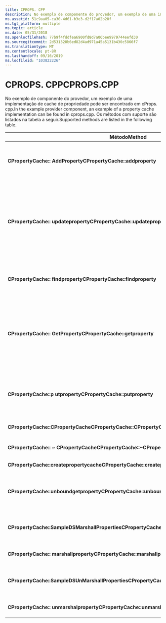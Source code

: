 ```yaml
---
title: CPROPS. CPP
description: No exemplo de componente do provedor, um exemplo de uma implementação de cache de propriedade pode ser encontrado em cProps. cpp. Os métodos com suporte são listados na tabela a seguir.
ms.assetid: 51c9aa05-ca30-4d61-b3e3-d2f17a02b28f
ms.tgt_platform: multiple
ms.topic: article
ms.date: 05/31/2018
ms.openlocfilehash: 77b9f4fddfea6900fd8d7a06bee9979744eefd30
ms.sourcegitcommit: 2d531328b6ed82d4ad971a45a5131b430c5866f7
ms.translationtype: MT
ms.contentlocale: pt-BR
ms.lasthandoff: 09/16/2019
ms.locfileid: "103822226"
---
```

# <a name="cpropscpp"></a><span data-ttu-id="7ba63-104">CPROPS. CPP</span><span class="sxs-lookup"><span data-stu-id="7ba63-104">CPROPS.CPP</span></span>

<span data-ttu-id="7ba63-105">No exemplo de componente do provedor, um exemplo de uma implementação de cache de propriedade pode ser encontrado em cProps. cpp.</span><span class="sxs-lookup"><span data-stu-id="7ba63-105">In the example provider component, an example of a property cache implementation can be found in cprops.cpp.</span></span> <span data-ttu-id="7ba63-106">Os métodos com suporte são listados na tabela a seguir.</span><span class="sxs-lookup"><span data-stu-id="7ba63-106">Supported methods are listed in the following table.</span></span>



| <span data-ttu-id="7ba63-107">Método</span><span class="sxs-lookup"><span data-stu-id="7ba63-107">Method</span></span>                                           | <span data-ttu-id="7ba63-108">Descrição</span><span class="sxs-lookup"><span data-stu-id="7ba63-108">Description</span></span>                                                                                                         |
|--------------------------------------------------|---------------------------------------------------------------------------------------------------------------------|
| <span data-ttu-id="7ba63-109">**CPropertyCache:: AddProperty**</span><span class="sxs-lookup"><span data-stu-id="7ba63-109">**CPropertyCache::addproperty**</span></span>                  | <span data-ttu-id="7ba63-110">Estenda o cache de propriedades adicionando um novo.</span><span class="sxs-lookup"><span data-stu-id="7ba63-110">Extend the property cache by adding a new one.</span></span>                                                                      |
| <span data-ttu-id="7ba63-111">**CPropertyCache:: updateproperty**</span><span class="sxs-lookup"><span data-stu-id="7ba63-111">**CPropertyCache::updateproperty**</span></span>               | <span data-ttu-id="7ba63-112">Pesquise a propriedade, libere seu conteúdo e use novos valores, em vez disso; em seguida, marque o cache alterado para essa propriedade.</span><span class="sxs-lookup"><span data-stu-id="7ba63-112">Look up the property, free its contents, and use new values instead; then mark the cache changed for this property.</span></span> |
| <span data-ttu-id="7ba63-113">**CPropertyCache:: findproperty**</span><span class="sxs-lookup"><span data-stu-id="7ba63-113">**CPropertyCache::findproperty**</span></span>                 | <span data-ttu-id="7ba63-114">Pesquisar esta propriedade por nome; Salve seu índice.</span><span class="sxs-lookup"><span data-stu-id="7ba63-114">Look up this property by name; save its index.</span></span>                                                                      |
| <span data-ttu-id="7ba63-115">**CPropertyCache:: GetProperty**</span><span class="sxs-lookup"><span data-stu-id="7ba63-115">**CPropertyCache::getproperty**</span></span>                  | <span data-ttu-id="7ba63-116">Localize a propriedade no cache, se disponível, caso contrário, chame **GetInfo**.</span><span class="sxs-lookup"><span data-stu-id="7ba63-116">Find the property in the cache if available, otherwise call **GetInfo**.</span></span> <span data-ttu-id="7ba63-117">Defina o índice e a cópia nos novos valores.</span><span class="sxs-lookup"><span data-stu-id="7ba63-117">Set the index and copy in the new values.</span></span>  |
| <span data-ttu-id="7ba63-118">**CPropertyCache::p utproperty**</span><span class="sxs-lookup"><span data-stu-id="7ba63-118">**CPropertyCache::putproperty**</span></span>                  | <span data-ttu-id="7ba63-119">Localize a propriedade.</span><span class="sxs-lookup"><span data-stu-id="7ba63-119">Find the property.</span></span> <span data-ttu-id="7ba63-120">Libere o que estava lá e coloque novos valores.</span><span class="sxs-lookup"><span data-stu-id="7ba63-120">Free what was there and put in new values.</span></span>                                                       |
| <span data-ttu-id="7ba63-121">**CPropertyCache::CPropertyCache**</span><span class="sxs-lookup"><span data-stu-id="7ba63-121">**CPropertyCache::CPropertyCache**</span></span>               | <span data-ttu-id="7ba63-122">Construtor padrão.</span><span class="sxs-lookup"><span data-stu-id="7ba63-122">Standard constructor.</span></span>                                                                                               |
| <span data-ttu-id="7ba63-123">**CPropertyCache:: ~ CPropertyCache**</span><span class="sxs-lookup"><span data-stu-id="7ba63-123">**CPropertyCache::~CPropertyCache**</span></span>              | <span data-ttu-id="7ba63-124">Destruidor padrão.</span><span class="sxs-lookup"><span data-stu-id="7ba63-124">Standard destructor.</span></span>                                                                                                |
| <span data-ttu-id="7ba63-125">**CPropertyCache::createpropertycache**</span><span class="sxs-lookup"><span data-stu-id="7ba63-125">**CPropertyCache::createpropertycache**</span></span>          | <span data-ttu-id="7ba63-126">Crie o cache.</span><span class="sxs-lookup"><span data-stu-id="7ba63-126">Create the cache.</span></span>                                                                                                   |
| <span data-ttu-id="7ba63-127">**CPropertyCache::unboundgetproperty**</span><span class="sxs-lookup"><span data-stu-id="7ba63-127">**CPropertyCache::unboundgetproperty**</span></span>           | <span data-ttu-id="7ba63-128">Localize a propriedade no cache e defina-a com esses valores.</span><span class="sxs-lookup"><span data-stu-id="7ba63-128">Find the property in the cache and set it to these values.</span></span>                                                          |
| <span data-ttu-id="7ba63-129">**CPropertyCache::SampleDSMarshallProperties**</span><span class="sxs-lookup"><span data-stu-id="7ba63-129">**CPropertyCache::SampleDSMarshallProperties**</span></span>   | <span data-ttu-id="7ba63-130">Empacotar valores e dados de propriedade.</span><span class="sxs-lookup"><span data-stu-id="7ba63-130">Marshal property data and values.</span></span>                                                                                   |
| <span data-ttu-id="7ba63-131">**CPropertyCache:: marshallproperty**</span><span class="sxs-lookup"><span data-stu-id="7ba63-131">**CPropertyCache::marshallproperty**</span></span>             | <span data-ttu-id="7ba63-132">Marshale de uma propriedade.</span><span class="sxs-lookup"><span data-stu-id="7ba63-132">Marshal a property.</span></span>                                                                                                 |
| <span data-ttu-id="7ba63-133">**CPropertyCache::SampleDSUnMarshallProperties**</span><span class="sxs-lookup"><span data-stu-id="7ba63-133">**CPropertyCache::SampleDSUnMarshallProperties**</span></span> | <span data-ttu-id="7ba63-134">Desempacotar dados de propriedade e valores.</span><span class="sxs-lookup"><span data-stu-id="7ba63-134">Unmarshal property data and values.</span></span>                                                                                 |
| <span data-ttu-id="7ba63-135">**CPropertyCache:: unmarshalproperty**</span><span class="sxs-lookup"><span data-stu-id="7ba63-135">**CPropertyCache::unmarshallproperty**</span></span>           | <span data-ttu-id="7ba63-136">Desempacotar uma propriedade.</span><span class="sxs-lookup"><span data-stu-id="7ba63-136">Unmarshal a property.</span></span>                                                                                               |



 

 

 




